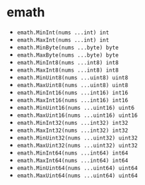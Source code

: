 # emath

+ `emath.MinInt(nums ...int) int`
+ `emath.MaxInt(nums ...int) int`
+ `emath.MinByte(nums ...byte) byte`
+ `emath.MaxByte(nums ...byte) byte`
+ `emath.MinInt8(nums ...int8) int8`
+ `emath.MaxInt8(nums ...int8) int8`
+ `emath.MinUint8(nums ...uint8) uint8`
+ `emath.MaxUint8(nums ...uint8) uint8`
+ `emath.MinInt16(nums ...int16) int16`
+ `emath.MaxInt16(nums ...int16) int16`
+ `emath.MinUint16(nums ...uint16) uint6`
+ `emath.MaxUint16(nums ...uint16) uint16`
+ `emath.MinInt32(nums ...int32) int32`
+ `emath.MaxInt32(nums ...int32) int32`
+ `emath.MinUint32(nums ...uint32) uint32`
+ `emath.MaxUint32(nums ...uint32) uint32`
+ `emath.MinInt64(nums ...int64) int64`
+ `emath.MaxInt64(nums ...int64) int64`
+ `emath.MinUint64(nums ...uint64) uint64`
+ `emath.MaxUint64(nums ...uint64) uint64`
